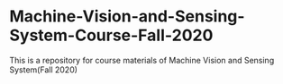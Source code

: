 # Machine-Vision-and-Sensing-System-Course-Fall-2020
This is a repository for course materials of Machine Vision and Sensing System(Fall 2020)
